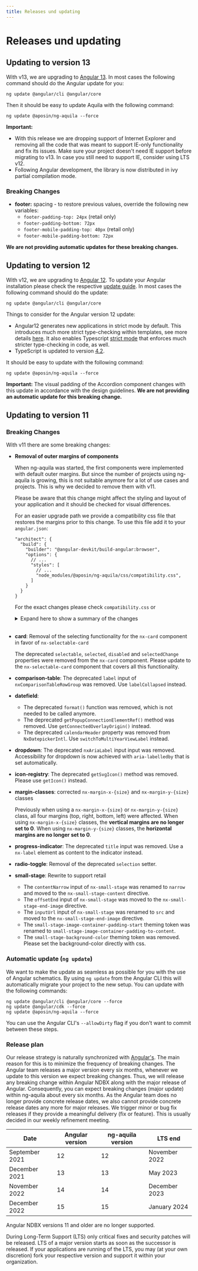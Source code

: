```yaml
---
title: Releases und updating
---
```


# Releases und updating

## Updating to version 13

With v13, we are upgrading to [Angular 13](https://blog.angular.io/angular-v13-is-now-available-cce66f7bc296). In most cases the following command should do the Angular update for you:

`ng update @angular/cli @angular/core`

Then it should be easy to update Aquila with the following command:

`ng update @aposin/ng-aquila --force`

**Important:**

-   With this release we are dropping support of Internet Explorer and removing all the code that was meant to support IE-only functionality and fix its issues. Make sure your project doesn't need IE support before migrating to v13. In case you still need to support IE, consider using LTS v12.
-   Following Angular development, the library is now distributed in ivy partial compilation mode.

### Breaking Changes

-   **footer:** spacing - to restore previous values, override the following new variables:
    -   `footer-padding-top: 24px` (retail only)
    -   `footer-padding-bottom: 72px`
    -   `footer-mobile-padding-top: 40px` (retail only)
    -   `footer-mobile-padding-bottom: 72px`

**We are not providing automatic updates for these breaking changes.**

## Updating to version 12

With v12, we are upgrading to [Angular 12](https://blog.angular.io/angular-v12-is-now-available-32ed51fbfd49). To update your Angular installation please check the respective [update guide](https://angular.io/guide/updating-to-version-12). In most cases the following command should do the update:

`ng update @angular/cli @angular/core`

Things to consider for the Angular version 12 update:

-   Angular12 generates new applications in strict mode by default. This introduces much more strict type-checking within templates, see more details [here](https://angular.io/guide/strict-mode). It also enables Typescript [strict mode](https://www.typescriptlang.org/tsconfig#strict) that enforces much stricter type-checking in code, as well.
-   TypeScript is updated to version [4.2](https://www.typescriptlang.org/docs/handbook/release-notes/typescript-4-2.html).

It should be easy to update with the following command:

`ng update @aposin/ng-aquila --force`

**Important:** The visual padding of the Accordion component changes with this update in accordance with the design guidelines. **We are not providing an automatic update for this breaking change.**

## Updating to version 11

### Breaking Changes

With v11 there are some breaking changes:

-   **Removal of outer margins of components**

    When ng-aquila was started, the first components were implemented with default outer margins. But since the number of projects using ng-aquila is growing, this is not suitable anymore for a lot of use cases and projects. This is why we decided to remove them with v11.

    <p class="docs-danger-text nx-font-weight-bold">Please be aware that this change might affect the styling and layout of your application and it should be checked for visual differences.</p>

    For an easier upgrade path we provide a compatibility css file that restores the margins prior to this change. To use this file add it to your `angular.json`:

    ```
    "architect": {
      "build": {
        "builder": "@angular-devkit/build-angular:browser",
        "options": {
          // ...
          "styles": [
            // ...
            "node_modules/@aposin/ng-aquila/css/compatibility.css",
          ]
        }
      }
    }
    ```

    For the exact changes please check `compatibility.css` or

    <details>
      <summary>Expand here to show a summary of the changes</summary>

    | **Component** | **Changes** |
    | --- | --- |
    | **expansion-panel/accordion** | Removed `margin-top: 16px` before the first expansion-panel inside an accordion. |
    | **button** | Removed `margin: 0 0 24px 0` . |
    | **cards** | Removed `margin-bottom: 24px` from the `nx-card` component and `margin-bottom: 8px` from the `nx-selectable-card` component. |
    | **checkbox** | Removed `margin-bottom: 16px` . |
    | **copytext** | Removed `margin: 0 0 32px 0` . The copytext now has a default `margin: 0` . |
    | **dynamic-table** | Removed `margin: 32px 0` . |
    | **headlines** | Removed `margin-bottom` from each headline size. The headlines now have a default `margin: 0` . |
    | **lists** | Removed `margin-bottom: 32px` from the list and `margin-bottom: 16px` from the last list item. |
    | **notifications and errors** | Removed `margin: 12px 0` from `nx-message` , `nx-message-banner` and `nx-error` (of type `message` ). For the Message Toast the margin is still used. |
    | **number-stepper** | Removed `margin-top: 12px` if there is no label set. |
    | **pagination** | Removed `margin: 8px 0` from the Advanced Pagination (+ smaller screens: `margin: 8px 0 40px 0` ) and `margin: 16px 0` from the Simple Pagination (smaller screens: `margin: 40px 0). |
    | **taglist** | Removed `margin-bottom: 32px` on the list. On the single tag items, there is still used a `margin-bottom` . |

    </details>

    <br>

-   **card**: Removal of the selecting functionality for the `nx-card` component in favor of `nx-selectable-card`

    The deprecated `selectable`, `selected`, `disabled` and `selectedChange` properties were removed from the `nx-card` component. Please update to the `nx-selectable-card` component that covers all this functionality.

-   **comparison-table**: The deprecated `label` input of `nxComparisonTableRowGroup` was removed. Use `labelCollapsed` instead.

-   **datefield**:

    -   The deprecated `format()` function was removed, which is not needed to be called anymore.
    -   The deprecated `getPopupConnectionElementRef()` method was removed. Use `getConnectedOverlayOrigin()` instead.
    -   The deprecated `calendarHeader` property was removed from `NxDatepickerIntl`. Use `switchToMultiYearViewLabel` instead.

-   **dropdown**: The deprecated `nxAriaLabel` input input was removed. Accessibility for dropdown is now achieved with `aria-labelledby` that is set automatically.

-   **icon-registry**: The deprecated `getSvgIcon()` method was removed. Please use `getIcon()` instead.

-   **margin-classes**: corrected `nx-margin-x-{size}` and `nx-margin-y-{size}` classes

    Previously when using a `nx-margin-x-{size}` or `nx-margin-y-{size}` class, all four margins (top, right, bottom, left) were affected. When using `nx-margin-x-{size}` classes, the **vertical margins are no longer set to 0**. When using `nx-margin-y-{size}` classes, the **horizontal margins are no longer set to 0**.

-   **progress-indicator**: The deprecated `title` input was removed. Use a `nx-label` element as content to the indicator instead.

-   **radio-toggle**: Removal of the deprecated `selection` setter.

-   **small-stage**: Rewrite to support retail

    -   The `contentNarrow` input of `nx-small-stage` was renamed to `narrow` and moved to the `nx-small-stage-content` directive.
    -   The `offsetEnd` input of `nx-small-stage` was moved to the `nx-small-stage-end-image` directive.
    -   The `inputUrl` input of `nx-small-stage` was renamed to `src` and moved to the `nx-small-stage-end-image` directive.
    -   The `small-stage-image-container-padding-start` theming token was renamed to `small-stage-image-container-padding-to-content`.
    -   The `small-stage-background-color` theming token was removed. Please set the background-color directly with css.

### Automatic update (`ng update`)

We want to make the update as seamless as possible for you with the use of Angular schematics. By using `ng update` from the Angular CLI this will automatically migrate your project to the new setup. You can update with the following commands:

```
ng update @angular/cli @angular/core --force
ng update @angular/cdk --force
ng update @aposin/ng-aquila --force
```

You can use the Angular CLI's `--allowDirty` flag if you don't want to commit between these steps.

### Release plan

Our release strategy is naturally synchronized with [Angular's](https://github.com/angular/angular/blob/master/docs/RELEASE_SCHEDULE.md). The main reason for this is to minimize the frequency of breaking changes. The Angular team releases a major version every six months, whenever we update to this version we expect breaking changes. Thus, we will release any breaking change within Angular NDBX along with the major release of Angular. Consequently, you can expect breaking changes (major update) within ng-aquila about every six months. As the Angular team does no longer provide concrete release dates, we also cannot provide concrete release dates any more for major releases. We trigger minor or bug fix releases if they provide a meaningful delivery (fix or feature). This is usually decided in our weekly refinement meeting.

| Date           | Angular version | ng-aquila version | LTS end      |
| -------------- | --------------- | ----------------- | ------------ |
| September 2021 | 12              | 12                | November 2022|
| December 2021  | 13              | 13                | May 2023     |
| November 2022  | 14              | 14                | December 2023|
| December 2022  | 15              | 15                | January 2024 |

Angular NDBX versions 11 and older are no longer supported.

During Long-Term Support (LTS) only critical fixes and security patches will be released. LTS of a major version starts as soon as the successor is released. If your applications are running of the LTS, you may (at your own discretion) fork your respective version and support it within your organization.
